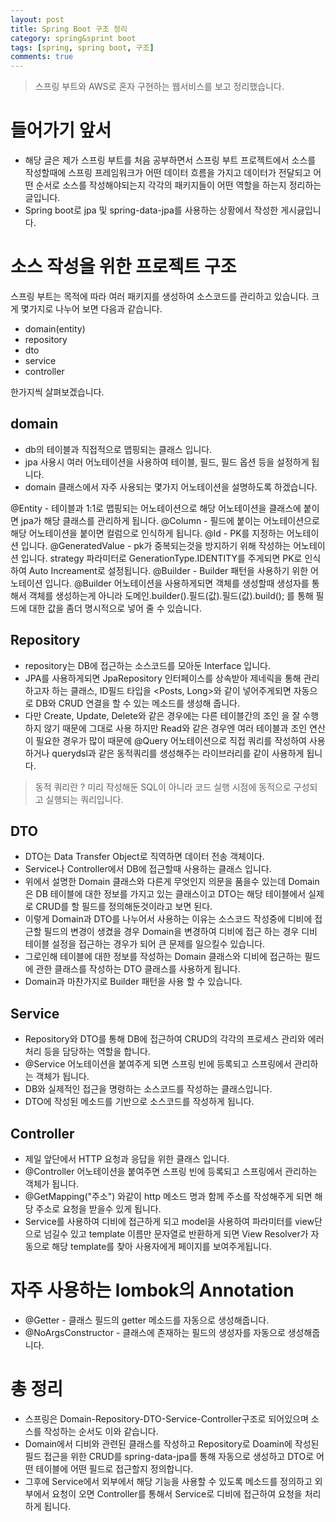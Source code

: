 ```yaml
---
layout: post
title: Spring Boot 구조 정리
category: spring&sprint boot
tags: [spring, spring boot, 구조]
comments: true
---
```

<!----------------- 탬플릿
>안내말
## forEach
### 설명
[MDN]()
### 문법
```javascript

```
### 예시
```javascript

```

<center>
 <figure>
 <img src="/assets/post-img/git/git_diff.png" alt="views">
 <figcaption>cat을 통해서 git diff 결과를 표시</figcaption>
 </figure>
 </center>
------------------->
> 스프링 부트와 AWS로 혼자 구현하는 웹서비스를 보고 정리했습니다.

# 들어가기 앞서
- 해당 글은 제가 스프링 부트를 처음 공부하면서 스프링 부트 프로젝트에서 소스를 작성할때에
스프링 프레임워크가 어떤 데이터 흐름을 가지고 데이터가 전달되고 어떤 순서로 소스를 작성해야되는지
각각의 패키지들이 어떤 역할을 하는지 정리하는 글입니다.
- Spring boot로 jpa 및 spring-data-jpa를 사용하는 상황에서 작성한 게시긇입니다.

# 소스 작성을 위한 프로젝트 구조

스프링 부트는 목적에 따라 여러 패키지를 생성하여 소스코드를 관리하고 있습니다.
크게 몇가지로 나누어 보면 다음과 같습니다.

- domain(entity)
- repository
- dto
- service
- controller

한가지씩 살펴보겠습니다.

## domain
- db의 테이블과 직접적으로 맵핑되는 클래스 입니다.
- jpa 사용시 여러 어노테이션을 사용하여 테이블, 필드, 필드 옵션 등을 설정하게 됩니다.
- domain 클래스에서 자주 사용되는 몇가지 어노테이션을 설명하도록 하겠습니다.

@Entity - 테이블과 1:1로 맵핑되는 어노테이션으로 해당 어노테이션을 클래스에 붙이면 jpa가 해당 클래스를 관리하게 됩니다.
@Column - 필드에 붙이는 어노테이션으로 해당 어노테이션을 붙이면 컬럼으로 인식하게 됩니다.
@Id - PK를 지정하는 어노테이션 입니다.
@GeneratedValue - pk가 중복되는것을 방지하기 위해 작성하는 어노테이션 입니다. strategy 파라미터로 GenerationType.IDENTITY를 주게되면 PK로 인식하여 Auto Increament로 설정됩니다.
@Builder - Builder 패턴을 사용하기 위한 어노테이션 입니다. @Builder 어노테이션을 사용하게되면 객체를 생성할때 생성자를 통해서 객체를 생성하는게 아니라 도메인.builder().필드(값).필드(값).build(); 를 통해 필드에 대한 값을 좀더 명시적으로 넣어 줄 수 있습니다.

## Repository
- repository는 DB에 접근하는 소스코드를 모아둔 Interface 입니다.
- JPA를 사용하게되면 JpaRepository 인터페이스를 상속받아 제네릭을 통해 관리하고자 하는 클래스, ID필드 타입을 <Posts, Long>와 같이 넣어주게되면 자동으로 DB와 CRUD 연결을 할 수 있는 메소드를 생성해 줍니다.
- 다만 Create, Update, Delete와 같은 경우에는 다른 테이블간의 조인 을 잘 수행하지 않기 때문에 그대로 사용 하지만 Read와 같은 경우엔 여러 테이블과 조인 연산이 필요한 경우가 많이 때문에 @Query 어노테이션으로 직접 쿼리를 작성하여 사용하거나 querydsl과 같은 동적쿼리를 생성해주는 라이브러리를 같이 사용하게 됩니다.

> 동적 쿼리란 ? 미리 작성해둔 SQL이 아니라 코드 실행 시점에 동적으로 구성되고 실행되는 쿼리입니다.

## DTO
- DTO는 Data Transfer Object로 직역하면 데이터 전송 객체이다.
- Service나 Controller에서 DB에 접근할때 사용하는 클래스 입니다.
- 위에서 설명한 Domain 클래스와 다른게 무엇인지 의문을 품을수 있는데 Domain은 DB 테이블에 대한 정보를 가지고 있는 클래스이고 DTO는 해당 테이블에서 실제로 CRUD를 할 필드를 정의해둔것이라고 보면 된다.
- 이렇게 Domain과 DTO를 나누어서 사용하는 이유는 소스코드 작성중에 디비에 접근할 필드의 변경이 생겼을 경우 Domain을 변경하여 디비에 접근 하는 경우 디비 테이블 설정을 접근하는 경우가 되어 큰 문제를 일으킬수 있습니다.
- 그로인해 테이블에 대한 정보를 작성하는 Domain 클래스와 디비에 접근하는 필드에 관한 클래스를 작성하는 DTO 클래스를 사용하게 됩니다.
- Domain과 마찬가지로 Builder 패턴을 사용 할 수 있습니다.

## Service
- Repository와 DTO를 통해 DB에 접근하여 CRUD의 각각의 프로세스 관리와 에러처리 등을 담당하는 역할을 합니다.
- @Service 어노테이션을 붙여주게 되면 스프링 빈에 등록되고 스프링에서 관리하는 객체가 됩니다.
- DB와 실제적인 접근을 명령하는 소스코드를 작성하는 클래스입니다.
- DTO에 작성된 메소드를 기반으로 소스코드를 작성하게 됩니다.


## Controller
- 제일 앞단에서 HTTP 요청과 응답을 위한 클래스 입니다.
- @Controller 어노테이션을 붙여주면 스프링 빈에 등록되고 스프링에서 관리하는 객체가 됩니다.
- @GetMapping("주소") 와같이 http 메소드 명과 함께 주소를 작성해주게 되면 해당 주소로 요청을 받을수 있게 됩니다.
- Service를 사용하여 디비에 접근하게 되고 model을 사용하여 파라미터를 view단으로 넘길수 있고 template 이름만 문자열로 반환하게 되면 View Resolver가 자동으로 해당 template를 찾아 사용자에게 페이지를 보여주게됩니다.

# 자주 사용하는 lombok의 Annotation

- @Getter - 클래스 필드의 getter 메소드를 자동으로 생성해줍니다.
- @NoArgsConstructor - 클래스에 존재하는 필드의 생성자를 자동으로 생성해줍니다.

# 총 정리
- 스프링은 Domain-Repository-DTO-Service-Controller구조로 되어있으며 소스를 작성하는 순서도 이와 같습니다.
- Domain에서 디비와 관련된 클래스를 작성하고 Repository로 Doamin에 작성된 필드 접근을 위한 CRUD를 spring-data-jpa를 통해 자동으로 생성하고 DTO로 어떤 테이블에 어떤 필드로 접근할지 정의합니다.
- 그후에 Service에서 외부에서 해당 기능을 사용할 수 있도록 메소드를 정의하고 외부에서 요청이 오면 Controller를 통해서 Service로 디비에 접근하여 요청을 처리하게 됩니다.






